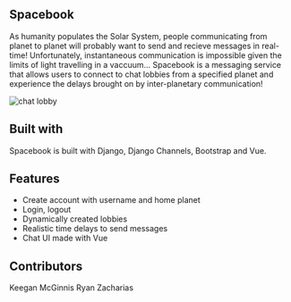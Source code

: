 ## Spacebook

As humanity populates the Solar System, people communicating from planet to planet will probably want to send and recieve messages in real-time! Unfortunately, instantaneous communication is impossible given the limits of light travelling in a vaccuum... Spacebook is a messaging service that allows users to connect to chat lobbies from a specified planet and experience the delays brought on by inter-planetary communication!

![chat lobby](https://github.com/KeeganMcGinnis2/hackademia2020/example.PNG)

## Built with
Spacebook is built with Django, Django Channels, Bootstrap and Vue.

## Features
- Create account with username and home planet
- Login, logout
- Dynamically created lobbies
- Realistic time delays to send messages 
- Chat UI made with Vue


## Contributors

Keegan McGinnis
Ryan Zacharias

